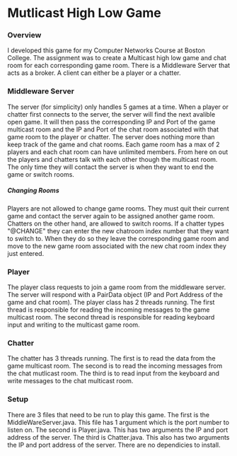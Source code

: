 # Mutlicast High Low Game

### Overview

I developed this game for my Computer Networks Course at Boston College. The assignment was to create a Multicast high low game and chat room for each corresponding game room. There is a Middleware Server that acts as a broker. A client can either be a player or a chatter. 

### Middleware Server

The server (for simplicity) only handles 5 games at a time. When a player or chatter first connects to the server, the server will find the next avalible open game. It will then pass the corresponding IP and Port of the game multicast room and the IP and Port of the chat room associated with that game room to the player or chatter. The server does nothing more than keep track of the game and chat rooms. Each game room has a max of 2 players and each chat room can have unlimited members. From here on out the players and chatters talk with each other though the multicast room. The only time they will contact the server is when they want to end the game or switch rooms.

##### Changing Rooms

Players are not allowed to change game rooms. They must quit their current game and contact the server again to be assigned another game room. Chatters on the other hand, are allowed to switch rooms. If a chatter types "@CHANGE" they can enter the new chatroom index number that they want to switch to. When they do so they leave the corresponding game room and move to the new game room associated with the new chat room index they just entered. 

### Player

The player class requests to join a game room from the middleware server. The server will respond with a PairData object (IP and Port Address of the game and chat room). The player class has 2 threads running. The first thread is responsible for reading the incoming messages to the game multicast room. The second thread is responsible for reading keyboard input and writing to the multicast game room. 

### Chatter

The chatter has 3 threads running. The first is to read the data from the game multicast room. The second is to read the incoming messages from the chat mutlicast room. The third is to read input from the keyboard and write messages to the chat multicast room.

### Setup

There are 3 files that need to be run to play this game. The first is the MiddleWareServer.java. This file has 1 argument which is the port number to listen on. The second is Player.java. This has two arguments the IP and port address of the server. The third is Chatter.java. This also has two arguments the IP and port address of the server. There are no dependicies to install. 